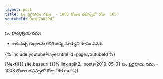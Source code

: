 ```yaml
---
layout: post
title: ఓం ప్రగ్రహాయ నమః  - 1008 రోజుల తపస్సులో రోజు  165
youtubeId: 9cxH7aK3PdI
---
```

 
 
 ఓం హర్యశ్వయ నమః  
 
 -  ఆకుపచ్చ గుర్రాలను కలిగి ఉన్న సూర్యుని రూపం ఎవరు 
 
  
 
  
 
 
 
 
 
 


{% include youtubePlayer.html id=page.youtubeId %}
 
[Next]({{ site.baseurl }}{% link  split2/_posts/2019-05-31-ఓం ప్రగ్రహాయ నమః  - 1008 రోజుల తపస్సులో రోజు  166.md%})
 
